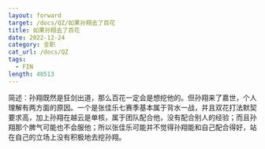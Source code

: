 ```yaml
---
layout: forward
target: /docs/QZ/如果孙翔去了百花
title: 如果孙翔去了百花
date: 2022-12-24
category: 全职
cat_url: /docs/QZ
tags: 
  - FIN
length: 48513
---
```


简述：孙翔既然是狂剑出道，那么百花一定会是想挖他的。但孙翔来了嘉世，个人理解有两方面的原因。一个是张佳乐七赛季基本属于背水一战，并且双花打法默契要求高，加上孙翔在越云是单核，属于团队配合他，没有配合别人的经验；而且孙翔那个脾气可能也不会服他；所以张佳乐可能并不觉得孙翔能和自己配合得好，站在自己的立场上没有积极地去挖孙翔。
